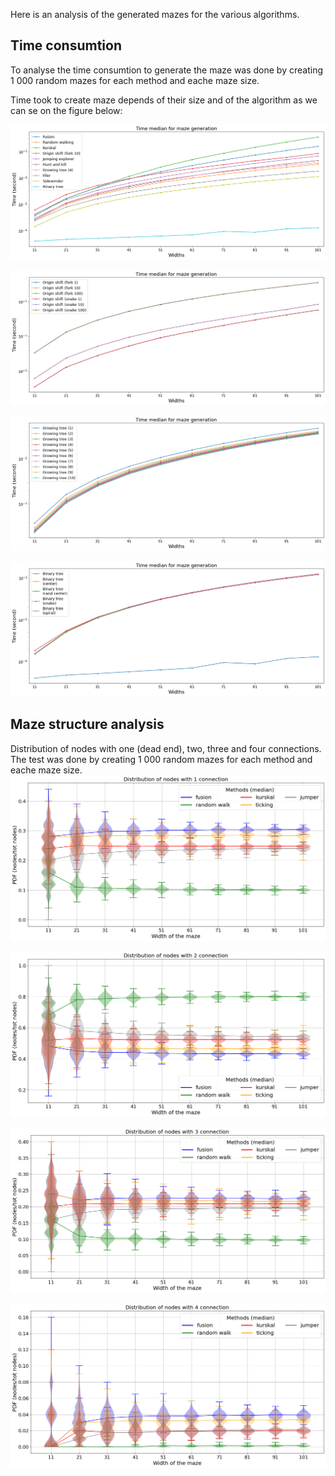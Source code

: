Here is an analysis of the generated mazes for the various algorithms.

## Time consumtion
To analyse the time consumtion to generate the maze was done by creating 1 000 random mazes for each method and eache maze size.

Time took to create maze depends of their size and of the algorithm as we can se on the figure below:

![Time took](../img/log_t_evol_med_gener.png)

![Time took](../img/log_t_evol_med_oshift.png)

![Time took](../img/log_t_evol_med_grower.png)

![Time took](../img/log_t_evol_med_bint.png)


## Maze structure analysis
Distribution of nodes with one (dead end), two, three and four connections. The test was done by creating 1 000 random mazes for each method and eache maze size.
![Analysis](../img/distribution_of_connections_1.png)

![Analysis](../img/distribution_of_connections_2.png)

![Analysis](../img/distribution_of_connections_3.png)

![Analysis](../img/distribution_of_connections_4.png)
